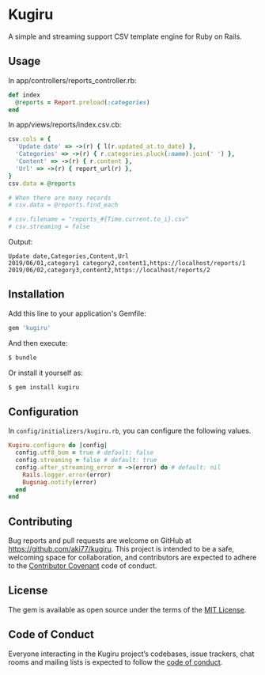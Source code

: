 # Kugiru

A simple and streaming support CSV template engine for Ruby on Rails.

## Usage

In app/controllers/reports_controller.rb:

```ruby
def index
  @reports = Report.preload(:categories)
end
```

In app/views/reports/index.csv.cb:

```ruby
csv.cols = {
  'Update date' => ->(r) { l(r.updated_at.to_date) },
  'Categories' => ->(r) { r.categories.pluck(:name).join(' ') },
  'Content' => ->(r) { r.content },
  'Url' => ->(r) { report_url(r) },
}
csv.data = @reports

# When there are many records
# csv.data = @reports.find_each

# csv.filename = "reports_#{Time.current.to_i}.csv"
# csv.streaming = false
```

Output:

```csv
Update date,Categories,Content,Url
2019/06/01,category1 category2,content1,https://localhost/reports/1
2019/06/02,category3,content2,https://localhost/reports/2
```

## Installation

Add this line to your application's Gemfile:

```ruby
gem 'kugiru'
```

And then execute:

```bash
$ bundle
```

Or install it yourself as:

```bash
$ gem install kugiru
```

## Configuration

In `config/initializers/kugiru.rb`, you can configure the following values.

```ruby
Kugiru.configure do |config|
  config.utf8_bom = true # default: false
  config.streaming = false # default: true
  config.after_streaming_error = ->(error) do # default: nil
    Rails.logger.error(error)
    Bugsnag.notify(error)
  end
end
```

## Contributing

Bug reports and pull requests are welcome on GitHub at https://github.com/aki77/kugiru. This project is intended to be a safe, welcoming space for collaboration, and contributors are expected to adhere to the [Contributor Covenant](http://contributor-covenant.org) code of conduct.

## License

The gem is available as open source under the terms of the [MIT License](https://opensource.org/licenses/MIT).

## Code of Conduct

Everyone interacting in the Kugiru project’s codebases, issue trackers, chat rooms and mailing lists is expected to follow the [code of conduct](https://github.com/aki77/kugiru/blob/master/CODE_OF_CONDUCT.md).
